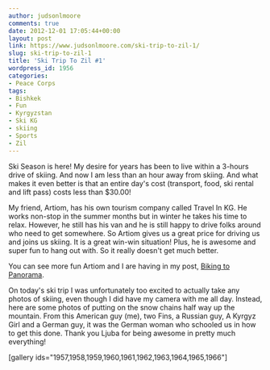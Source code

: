 ```yaml
---
author: judsonlmoore
comments: true
date: 2012-12-01 17:05:44+00:00
layout: post
link: https://www.judsonlmoore.com/ski-trip-to-zil-1/
slug: ski-trip-to-zil-1
title: 'Ski Trip To Zil #1'
wordpress_id: 1956
categories:
- Peace Corps
tags:
- Bishkek
- Fun
- Kyrgyzstan
- Ski KG
- skiing
- Sports
- Zil
---
```


Ski Season is here! My desire for years has been to live within a 3-hours drive of skiing. And now I am less than an hour away from skiing. And what makes it even better is that an entire day's cost (transport, food, ski rental and lift pass) costs less than $30.00!

My friend, Artiom, has his own tourism company called Travel In KG. He works non-stop in the summer months but in winter he takes his time to relax. However, he still has his van and he is still happy to drive folks around who need to get somewhere. So Artiom gives us a great price for driving us and joins us skiing. It is a great win-win situation! Plus, he is awesome and super fun to hang out with. So it really doesn't get much better.

You can see more fun Artiom and I are having in my post, [Biking to Panorama](https://www.judsonlmoore.com/life/biking-to-panorama/).

On today's ski trip I was unfortunately too excited to actually take any photos of skiing, even though I did have my camera with me all day. Instead, here are some photos of putting on the snow chains half way up the mountain. From this American guy (me), two Fins, a Russian guy, A Kyrgyz Girl and a German guy, it was the German woman who schooled us in how to get this done. Thank you Ljuba for being awesome in pretty much everything!

[gallery ids="1957,1958,1959,1960,1961,1962,1963,1964,1965,1966"]
